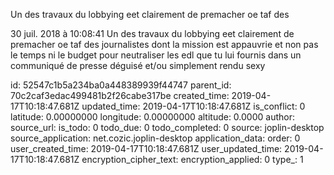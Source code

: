 Un des travaux du lobbying eet clairement de premacher oe taf des

30 juil. 2018 à 10:08:41
Un des travaux du lobbying eet clairement de premacher oe taf des
journalistes dont la mission est appauvrie et non pas le temps ni le
budget pour neutraliser les edl que tu lui fournis dans un communiqué de
presse déguisé et/ou simplement rendu sexy


id: 52547c1b5a234ba0a448389939f44747
parent_id: 70c2caf3edac499481b2f26cabe317be
created_time: 2019-04-17T10:18:47.681Z
updated_time: 2019-04-17T10:18:47.681Z
is_conflict: 0
latitude: 0.00000000
longitude: 0.00000000
altitude: 0.0000
author: 
source_url: 
is_todo: 0
todo_due: 0
todo_completed: 0
source: joplin-desktop
source_application: net.cozic.joplin-desktop
application_data: 
order: 0
user_created_time: 2019-04-17T10:18:47.681Z
user_updated_time: 2019-04-17T10:18:47.681Z
encryption_cipher_text: 
encryption_applied: 0
type_: 1